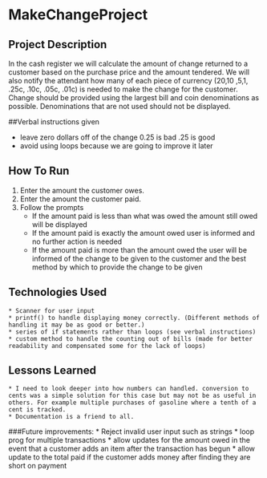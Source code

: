 # MakeChangeProject

## Project Description

In the cash register we will calculate the amount of change returned to a customer based on the purchase price and the amount tendered. We will also notify the attendant how many of each piece of currency ($20 ,$10 ,$5 ,$1, .25c, .10c, .05c, .01c) is needed to make the change for the customer. Change should be provided using the largest bill and coin denominations as possible. Denominations that are not used should not be displayed.

##Verbal instructions given
* leave zero dollars off of the change 0.25 is bad .25 is good
* avoid using loops because we are going to improve it later

## How To Run
1. Enter the amount the customer owes.
2. Enter the amount the customer paid.
3. Follow the prompts
	* If the amount paid is less than what was owed the amount still owed will be displayed
	* If the amount paid is exactly the amount owed user is informed and no further action is needed
	* If the amount paid is more than the amount owed the user will be informed of the change to be given to the customer and the best method by which to provide the change to be given

## Technologies Used
	* Scanner for user input
	* printf() to handle displaying money correctly. (Different methods of handling it may be as good or better.)
	* series of if statements rather than loops (see verbal instructions)
	* custom method to handle the counting out of bills (made for better readability and compensated some for the lack of loops)

## Lessons Learned
	* I need to look deeper into how numbers can handled. conversion to cents was a simple solution for this case but may not be as useful in others. For example multiple purchases of gasoline where a tenth of a cent is tracked.
	* Documentation is a friend to all.
	
###Future improvements:
	* Reject invalid user input such as strings
	* loop prog for multiple transactions
	* allow updates for the amount owed in the event that a customer adds an item after the transaction has begun
	* allow update to the total paid if the customer adds money after finding they are short on payment




